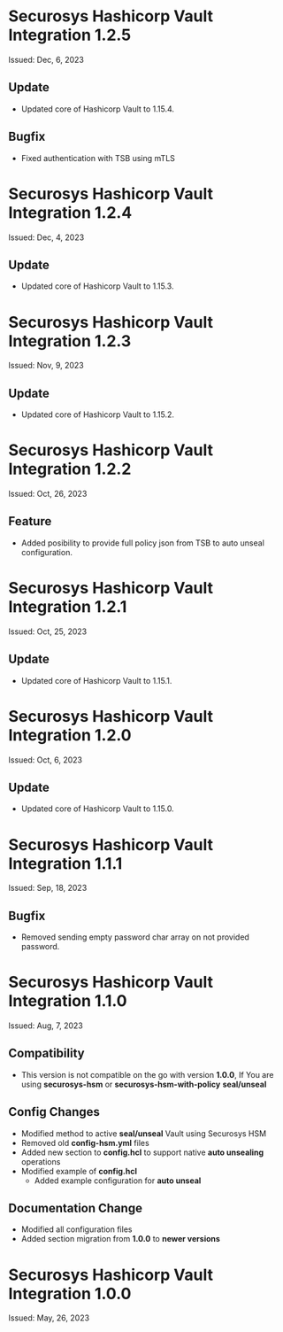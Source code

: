 # Securosys Hashicorp Vault Integration 1.2.5
Issued: Dec, 6, 2023
## Update
- Updated core of Hashicorp Vault to 1.15.4.
## Bugfix
- Fixed authentication with TSB using mTLS

# Securosys Hashicorp Vault Integration 1.2.4
Issued: Dec, 4, 2023
## Update
- Updated core of Hashicorp Vault to 1.15.3.

# Securosys Hashicorp Vault Integration 1.2.3
Issued: Nov, 9, 2023
## Update
- Updated core of Hashicorp Vault to 1.15.2.

# Securosys Hashicorp Vault Integration 1.2.2
Issued: Oct, 26, 2023
## Feature
- Added posibility to provide full policy json from TSB to auto unseal configuration.

# Securosys Hashicorp Vault Integration 1.2.1
Issued: Oct, 25, 2023
## Update
- Updated core of Hashicorp Vault to 1.15.1.

# Securosys Hashicorp Vault Integration 1.2.0
Issued: Oct, 6, 2023
## Update
- Updated core of Hashicorp Vault to 1.15.0.

# Securosys Hashicorp Vault Integration 1.1.1
Issued: Sep, 18, 2023
## Bugfix
- Removed sending empty password char array on not provided password.

# Securosys Hashicorp Vault Integration 1.1.0
Issued: Aug, 7, 2023
## Compatibility
- This version is not compatible on the go with version **1.0.0**, If You are using **securosys-hsm** or **securosys-hsm-with-policy** **seal/unseal**

## Config Changes
- Modified method to active **seal/unseal** Vault using Securosys HSM
- Removed old **config-hsm.yml** files 
- Added new section to **config.hcl** to support native **auto unsealing** operations
- Modified example of **config.hcl**
  - Added example configuration for **auto unseal**
## Documentation Change
 - Modified all configuration files
 - Added section migration from **1.0.0** to **newer versions**

# Securosys Hashicorp Vault Integration 1.0.0
Issued: May, 26, 2023